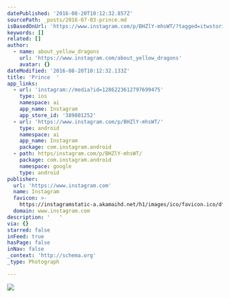 ```yaml
---
datePublished: '2016-08-20T10:12:32.857Z'
sourcePath: _posts/2016-07-03-prince.md
isBasedOnUrl: 'https://www.instagram.com/p/BHZlY-mhsWT/?tagged=itwstories'
keywords: []
related: []
author:
  - name: about_yellow_dragons
    url: 'https://www.instagram.com/about_yellow_dragons'
    avatar: {}
dateModified: '2016-08-20T10:12:32.133Z'
title: 'Prince  '
app_links:
  - url: 'instagram://media?id=1286223612797699475'
    type: ios
    namespace: ai
    app_name: Instagram
    app_store_id: '389801252'
  - url: 'https://www.instagram.com/p/BHZlY-mhsWT/'
    type: android
    namespace: ai
    app_name: Instagram
    package: com.instagram.android
  - path: https/instagram.com/p/BHZlY-mhsWT/
    package: com.instagram.android
    namespace: google
    type: android
publisher:
  url: 'https://www.instagram.com'
  name: Instagram
  favicon: >-
    https://instagramstatic-a.akamaihd.net/h1/images/ico/favicon.ico/dfa85bb1fd63.ico
  domain: www.instagram.com
description: '   '
via: {}
starred: false
inFeed: true
hasPage: false
inNav: false
_context: 'http://schema.org'
_type: Photograph

---
```

![   ](https://imgflo.herokuapp.com/graph/vahj1ThiexotieMo/b3d2b3bae46ac39819b8491903d88553/noop.jpg?input=https%3A%2F%2Fscontent.cdninstagram.com%2Ft51.2885-15%2Fs640x640%2Fsh0.08%2Fe35%2F13584210_821687071308162_1320649937_n.jpg%3Fig_cache_key%3DMTI4NjIyMzYxMjc5NzY5OTQ3NQ%253D%253D.2)
